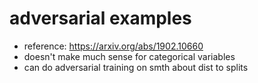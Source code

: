 # adversarial examples

- reference: https://arxiv.org/abs/1902.10660
- doesn't make much sense for categorical variables
- can do adversarial training on smth about dist to splits

